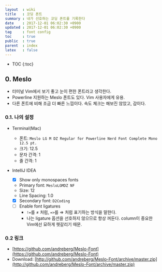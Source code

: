 ```yaml
---
layout  : wiki
title   : 코딩 폰트
summary : 내가 선호하는 코딩 폰트를 기록한다
date    : 2017-12-01 06:02:30 +0900
updated : 2017-12-01 06:02:30 +0900
tag     : font config
toc     : true
public  : true
parent  : index
latex   : false
---
```

* TOC
{:toc}

## 0. Meslo

* 터미널 Vim에서 보기 좋고 눈이 편한 폰트라고 생각한다.
* Powerline 지원하는 Meslo 폰트도 있다. Vim 사용자에게 유용.
* 다른 폰트에 비해 조금 더 빠른 느낌이다. 속도 체크는 해보진 않았고, 감이다.

### 0.1. 나의 설정

* Terminal(Mac)
    * 폰트: `Meslo LG M DZ Regular for Powerline Nerd Font Complete Mono 12.5 pt.`
    * 크기: 12.5
    * 문자 간격: 1
    * 줄 간격: 1

* IntelliJ IDEA
    * [X] Show only monospaces fonts
    * Primary font: `MesloLGMDZ NF`
    * Size: 12
    * Line Spacing: 1.0
    * [X] Secondary font: `D2Coding`
    * [ ] Enable font ligatures
        * `!=`를 &#8800; 처럼, `=>`를 &#8658; 처럼 표기하는 방식을 말한다.
        * 나는 ligature 옵션을 선호하지 않으므로 항상 꺼둔다. column이 중요한 Vim에선 묘하게 헷갈리기 때문.

### 0.2 링크

* [https://github.com/andreberg/Meslo-Font](https://github.com/andreberg/Meslo-Font)
* Download: [http://github.com/andreberg/Meslo-Font/archive/master.zip](http://github.com/andreberg/Meslo-Font/archive/master.zip)
